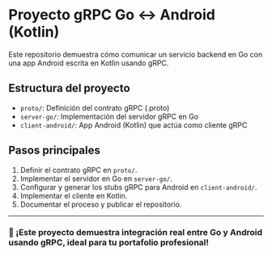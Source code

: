 # Proyecto gRPC Go ↔ Android (Kotlin)

Este repositorio demuestra cómo comunicar un servicio backend en Go con una app Android escrita en Kotlin usando gRPC.

## Estructura del proyecto
- `proto/`: Definición del contrato gRPC (.proto)
- `server-go/`: Implementación del servidor gRPC en Go
- `client-android/`: App Android (Kotlin) que actúa como cliente gRPC

## Pasos principales
1. Definir el contrato gRPC en `proto/`.
2. Implementar el servidor en Go en `server-go/`.
3. Configurar y generar los stubs gRPC para Android en `client-android/`.
4. Implementar el cliente en Kotlin.
5. Documentar el proceso y publicar el repositorio.

---

### 🚀 ¡Este proyecto demuestra integración real entre Go y Android usando gRPC, ideal para tu portafolio profesional! 